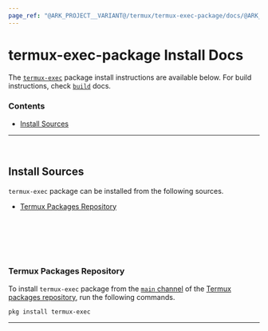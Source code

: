 ```yaml
---
page_ref: "@ARK_PROJECT__VARIANT@/termux/termux-exec-package/docs/@ARK_DOC__VERSION@/install/index.md"
---
```


# termux-exec-package Install Docs

<!-- @ARK_DOCS__HEADER_PLACEHOLDER@ -->

The [`termux-exec`](https://github.com/termux/termux-exec-package) package install instructions are available below. For build instructions, check [`build`](../developer/build/index.md) docs.

### Contents

- [Install Sources](#install-sources)

---

&nbsp;





## Install Sources

`termux-exec` package can be installed from the following sources.

- [Termux Packages Repository](#termux-packages-repository)

## &nbsp;

&nbsp;



### Termux Packages Repository

To install `termux-exec` package from the [`main` channel](https://github.com/termux/termux-packages/blob/master/packages/termux-exec/build.sh) of the [Termux packages repository](https://packages.termux.dev), run the following commands.

```shell
pkg install termux-exec
```

---

&nbsp;
